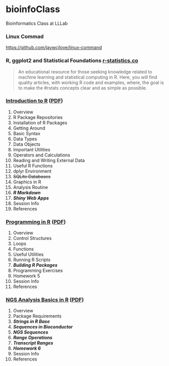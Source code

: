# bioinfoClass
Bioinformatics Class at LLLab

### Linux Commad   
https://github.com/jaywcjlove/linux-command

### R, ggplot2 and Statistical Foundations [r-statistics.co](http://r-statistics.co/ "good")  
>An educational resource for those seeking knowledge related to machine learning and statistical computing in R. Here, you will find quality articles, with working R code and examples, where, the goal is to make the #rstats concepts clear and as simple as possible.

### [Introduction to R](http://girke.bioinformatics.ucr.edu/GEN242/mydoc_Rbasics_01.html "GEN242 Spring 2018") ([PDF](https://github.com/lizc07/bioinfoClass/blob/master/Materials/Rbasics.pdf "Materials/Rbasics.pdf"))   
1. Overview
2. R Package Repositories
3. Installation of R Packages
4. Getting Around
5. Basic Syntax
6. Data Types
7. Data Objects
8. Important Utilities
9. Operators and Calculations
10. Reading and Writing External Data
11. Useful R Functions
12. dplyr Environment
13. ~~SQLite Databases~~
14. Graphics in R
15. Analysis Routine
16. ***R Markdown***
17. ***Shiny Web Apps***
18. Session Info
19. References
### [Programming in R](http://girke.bioinformatics.ucr.edu/GEN242/mydoc_Programming_in_R_01.html "GEN242 Spring 2018") ([PDF](https://github.com/lizc07/bioinfoClass/blob/master/Materials/Programming_in_R.pdf "Materials/Programming_in_R.pdf"))      
1. Overview
2. Control Structures
3. Loops
4. Functions
5. Useful Utilities
6. Running R Scripts
7. ***Building R Packages***
8. Programming Exercises
9. Homework 5
10. Session Info
11. References
### [NGS Analysis Basics in R](http://girke.bioinformatics.ucr.edu/GEN242/mydoc_Rsequences_01.html "GEN242 Spring 2018")  ([PDF](https://github.com/lizc07/bioinfoClass/blob/master/Materials/Rsequences.pdf "Materials/Rsequences.pdf"))   
1. Overview
2. Package Requirements
3. ***Strings in R Base***
4. ***Sequences in Bioconductor***
5. ***NGS Sequences***
6. ***Range Operations***
7. ***Transcript Ranges***
8. ***Homework 6***
9. Session Info
10. References

